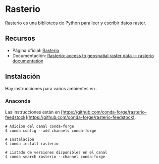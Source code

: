 # Rasterio
[Rasterio](https://github.com/mapbox/rasterio) es una biblioteca de Python para leer y escribir datos raster.

## Recursos
* Página oficial: [Rasterio](https://github.com/mapbox/rasterio)
* Documentación: [Rasterio: access to geospatial raster data -- rasterio documentation](https://rasterio.readthedocs.io/)

## Instalación
Hay instrucciones para varios ambientes en [](https://rasterio.readthedocs.io/en/stable/installation.html).

### Anaconda
Las instrucciones están en [https://github.com/conda-forge/rasterio-feedstock](https://github.com/conda-forge/rasterio-feedstock).
```terminal
# Adición del canal conda-forge
$ conda config --add channels conda-forge

# Instalación
$ conda install rasterio

# Listado de versiones disponibles en el canal
$ conda search rasterio --channel conda-forge
```
